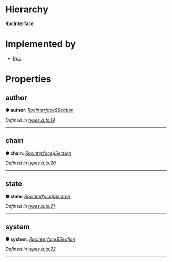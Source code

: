 

# Hierarchy

**RpcInterface**

# Implemented by

* [Rpc](../classes/_index_.rpc.md)

# Properties

<a id="author"></a>

##  author

**● author**: *[RpcInterface$Section](../modules/_types_d_.md#rpcinterface_section)*

*Defined in [types.d.ts:19](https://github.com/polkadot-js/api/blob/f5948fe/packages/rpc-core/src/types.d.ts#L19)*

___
<a id="chain"></a>

##  chain

**● chain**: *[RpcInterface$Section](../modules/_types_d_.md#rpcinterface_section)*

*Defined in [types.d.ts:20](https://github.com/polkadot-js/api/blob/f5948fe/packages/rpc-core/src/types.d.ts#L20)*

___
<a id="state"></a>

##  state

**● state**: *[RpcInterface$Section](../modules/_types_d_.md#rpcinterface_section)*

*Defined in [types.d.ts:21](https://github.com/polkadot-js/api/blob/f5948fe/packages/rpc-core/src/types.d.ts#L21)*

___
<a id="system"></a>

##  system

**● system**: *[RpcInterface$Section](../modules/_types_d_.md#rpcinterface_section)*

*Defined in [types.d.ts:22](https://github.com/polkadot-js/api/blob/f5948fe/packages/rpc-core/src/types.d.ts#L22)*

___

